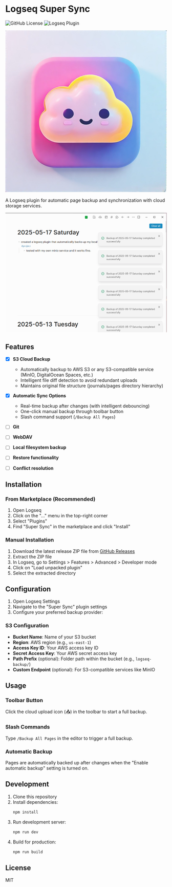 # Logseq Super Sync

![GitHub License](https://img.shields.io/github/license/your-username/logseq-super-sync)
![Logseq Plugin](https://img.shields.io/badge/Logseq-Plugin-blue)

![Logseq Super Sync](icon.png)

A Logseq plugin for automatic page backup and synchronization with cloud storage services.

![Screenshot of Logseq Super Sync](screenshot.png)

## Features

- [x] **S3 Cloud Backup**
  - Automatically backup to AWS S3 or any S3-compatible service (MinIO, DigitalOcean Spaces, etc.)
  - Intelligent file diff detection to avoid redundant uploads
  - Maintains original file structure (journals/pages directory hierarchy)

- [x] **Automatic Sync Options**
  - Real-time backup after changes (with intelligent debouncing)
  - One-click manual backup through toolbar button
  - Slash command support (`/Backup All Pages`)

- [ ] **Git**
- [ ] **WebDAV**
- [ ] **Local filesystem backup**
- [ ] **Restore functionality**
- [ ] **Conflict resolution**

## Installation

### From Marketplace (Recommended)

1. Open Logseq
2. Click on the "..." menu in the top-right corner
3. Select "Plugins"
4. Find "Super Sync" in the marketplace and click "Install"

### Manual Installation

1. Download the latest release ZIP file from [GitHub Releases](https://github.com/your-username/logseq-super-sync/releases/latest)
2. Extract the ZIP file
3. In Logseq, go to Settings > Features > Advanced > Developer mode
4. Click on "Load unpacked plugin"
5. Select the extracted directory

## Configuration

1. Open Logseq Settings
2. Navigate to the "Super Sync" plugin settings
3. Configure your preferred backup provider:

### S3 Configuration

- **Bucket Name**: Name of your S3 bucket
- **Region**: AWS region (e.g., `us-east-1`)
- **Access Key ID**: Your AWS access key ID
- **Secret Access Key**: Your AWS secret access key
- **Path Prefix** (optional): Folder path within the bucket (e.g., `logseq-backup/`)
- **Custom Endpoint** (optional): For S3-compatible services like MinIO

## Usage

### Toolbar Button

Click the cloud upload icon (📤) in the toolbar to start a full backup.

### Slash Commands

Type `/Backup All Pages` in the editor to trigger a full backup.

### Automatic Backup

Pages are automatically backed up after changes when the "Enable automatic backup" setting is turned on.

## Development

1. Clone this repository
2. Install dependencies:
   ```bash
   npm install
   ```
3. Run development server:
   ```bash
   npm run dev
   ```
4. Build for production:
   ```bash
   npm run build
   ```

## License

MIT
